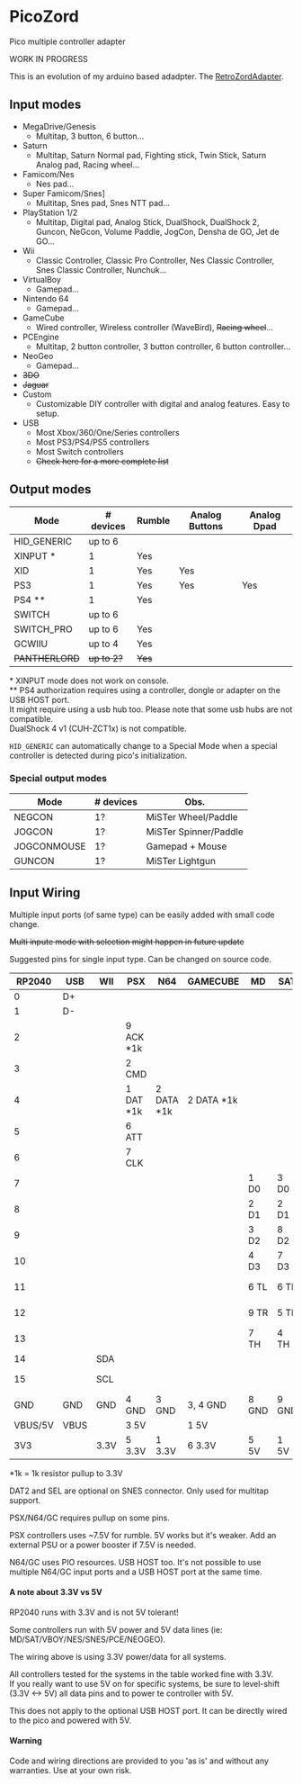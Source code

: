 # PicoZord
Pico multiple controller adapter

WORK IN PROGRESS

This is an evolution of my arduino based adadpter. The [RetroZordAdapter](https://github.com/sonik-br/RetroZordAdapter/).

## Input modes

- MegaDrive/Genesis
	- Multitap, 3 button, 6 button...
- Saturn
	- Multitap, Saturn Normal pad, Fighting stick, Twin Stick, Saturn Analog pad, Racing wheel...
- Famicom/Nes
	- Nes pad...
- Super Famicom/Snes]
	- Multitap, Snes pad, Snes NTT pad...
- PlayStation 1/2
	- Multitap, Digital pad, Analog Stick, DualShock, DualShock 2, Guncon, NeGcon, Volume Paddle, JogCon, Densha de GO, Jet de GO...
- Wii
	- Classic Controller, Classic Pro Controller, Nes Classic Controller, Snes Classic Controller, Nunchuk...
- VirtualBoy
	- Gamepad...
- Nintendo 64
	- Gamepad...
- GameCube
	- Wired controller, Wireless controller (WaveBird), ~~Racing wheel~~...
- PCEngine
	- Multitap, 2 button controller, 3 button controller, 6 button controller...
- NeoGeo
	- Gamepad...
- ~~3DO~~
- ~~Jaguar~~
- Custom
	- Customizable DIY controller with digital and analog features. Easy to setup.
- USB
	- Most Xbox/360/One/Series controllers
	- Most PS3/PS4/PS5 controllers
	- Most Switch controllers
	- ~~Check here for a more complete list~~

## Output modes

| Mode        | # devices | Rumble | Analog Buttons | Analog Dpad |
|-------------|-----------|--------|----------------|-------------|
| HID_GENERIC | up to 6   |        |                |             |
| XINPUT *    | 1         | Yes    |                |             |
| XID         | 1         | Yes    | Yes            |             |
| PS3         | 1         | Yes    | Yes            | Yes         |
| PS4 **      | 1         | Yes    |                |             |
| SWITCH      | up to 6   |        |                |             |
| SWITCH_PRO  | up to 6   | Yes    |                |             |
| GCWIIU      | up to 4   | Yes    |                |             |
| ~~PANTHERLORD~~ | ~~up to 2?~~  | ~~Yes~~    |                |             |

\* XINPUT mode does not work on console.<br/>
\** PS4 authorization requires using a controller, dongle or adapter on the USB HOST port.<br/>
It might require using a usb hub too. Please note that some usb hubs are not compatible.<br/>
DualShock 4 v1 (CUH-ZCT1x) is not compatible.

`HID_GENERIC` can automatically change to a Special Mode when a special controller is detected during pico's initialization.

### Special output modes

| Mode        | # devices | Obs.                  |
|-------------|-----------|-----------------------|
| NEGCON      | 1?        | MiSTer Wheel/Paddle   |
| JOGCON      | 1?        | MiSTer Spinner/Paddle |
| JOGCONMOUSE | 1?        | Gamepad + Mouse       |
| GUNCON      | 1?        | MiSTer Lightgun       |

## Input Wiring

Multiple input ports (of same type) can be easily added with small code change.

~~Multi inpute mode with selection might happen in future update~~

Suggested pins for single input type. Can be changed on source code.
																										  
| RP2040  | USB  | WII  | PSX       | N64        | GAMECUBE   | MD    | SAT   | VBOY   | NES    | SNES    | PCE   | NEOGEO    |
|---------|------|------|-----------|------------|------------|-------|-------|--------|--------|---------|-------|-----------|
| 0       | D+   |      |           |            |            |       |       |        |        |         |       |           |
| 1       | D-   |      |           |            |            |       |       |        |        |         |       |           |
| 2       |      |      | 9 ACK *1k |            |            |       |       |        |        |         |       |           |
| 3       |      |      | 2 CMD     |            |            |       |       |        |        |         |       |           |
| 4       |      |      | 1 DAT *1k | 2 DATA *1k | 2 DATA *1k |       |       |        |        |         |       |           |
| 5       |      |      | 6 ATT     |            |            |       |       |        |        |         |       |           |
| 6       |      |      | 7 CLK     |            |            |       |       |        |        |         |       | 03 SELECT |
| 7       |      |      |           |            |            | 1 D0  | 3 D0  | 4 CLK  | 2 CLK  | 2 CLK   | 2 D0  | 15 UP     |
| 8       |      |      |           |            |            | 2 D1  | 2 D1  | 2 LAT  | 3 LAT  | 3 LAT   | 4 D2  | 07 DOWN   |
| 9       |      |      |           |            |            | 3 D2  | 8 D2  | 1 DAT  | 4 DAT  | 4 DAT1  | 5 D3  | 14 LEFT   |
| 10      |      |      |           |            |            | 4 D3  | 7 D3  |        |        | 5 DAT2* | 3 D1  | 06 RIGHT  |
| 11      |      |      |           |            |            | 6 TL  | 6 TL  |        |        | 6 SEL*  | 6 SEL | 13 A      |
| 12      |      |      |           |            |            | 9 TR  | 5 TR  |        |        |         | 7 CLR | 05 B      |
| 13      |      |      |           |            |            | 7 TH  | 4 TH  |        |        |         |       | 12 C      |
| 14      |      | SDA  |           |            |            |       |       |        |        |         |       | 04 D      |
| 15      |      | SCL  |           |            |            |       |       |        |        |         |       | 11 START  |
| GND     | GND  | GND  | 4 GND     | 3 GND      | 3, 4 GND   | 8 GND | 9 GND | 5 GND  | 1 GND  | 7 GND   | 8 GND | 01 GND    |
| VBUS/5V | VBUS |      | 3 5V      |            | 1 5V       |       |       |        |        |         |       |           |
| 3V3     |      | 3.3V | 5 3.3V    | 1 3.3V     | 6 3.3V     | 5 5V  | 1 5V  | 2 5V   | 5 5V   | 1 5V    | 1 5V  | 08 5V     |

*1k = 1k resistor pullup to 3.3V

DAT2 and SEL are optional on SNES connector. Only used for multitap support.

PSX/N64/GC requires pullup on some pins.

PSX controllers uses ~7.5V for rumble. 5V works but it's weaker.
Add an external PSU or a power booster if 7.5V is needed.

N64/GC uses PIO resources. USB HOST too. It's not possible to use multiple N64/GC input ports and a USB HOST port at the same time.<br/>

#### A note about 3.3V vs 5V

RP2040 runs with 3.3V and is not 5V tolerant!

Some controllers run with 5V power and 5V data lines (ie: MD/SAT/VBOY/NES/SNES/PCE/NEOGEO).

The wiring above is using 3.3V power/data for all systems.

All controllers tested for the systems in the table worked fine with 3.3V.<br/>
If you really want to use 5V on for specific systems, be sure to level-shift (3.3V <-> 5V) all data pins and to power te controller with 5V.

This does not apply to the optional USB HOST port. It can be directly wired to the pico and powered with 5V.

#### Warning
Code and wiring directions are provided to you 'as is' and without any warranties. Use at your own risk.